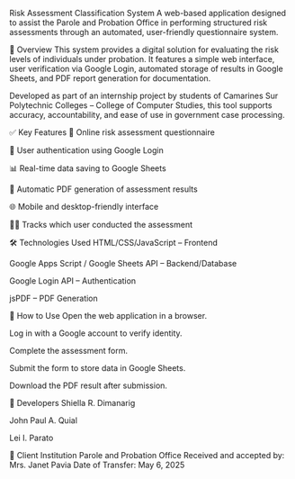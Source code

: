 Risk Assessment Classification System
A web-based application designed to assist the Parole and Probation Office in performing structured risk assessments through an automated, user-friendly questionnaire system.

📌 Overview
This system provides a digital solution for evaluating the risk levels of individuals under probation. It features a simple web interface, user verification via Google Login, automated storage of results in Google Sheets, and PDF report generation for documentation.

Developed as part of an internship project by students of Camarines Sur Polytechnic Colleges – College of Computer Studies, this tool supports accuracy, accountability, and ease of use in government case processing.

✅ Key Features
📝 Online risk assessment questionnaire

🔐 User authentication using Google Login

📊 Real-time data saving to Google Sheets

📄 Automatic PDF generation of assessment results

🌐 Mobile and desktop-friendly interface

🧑‍💼 Tracks which user conducted the assessment

🛠 Technologies Used
HTML/CSS/JavaScript – Frontend

Google Apps Script / Google Sheets API – Backend/Database

Google Login API – Authentication

jsPDF – PDF Generation

🚀 How to Use
Open the web application in a browser.

Log in with a Google account to verify identity.

Complete the assessment form.

Submit the form to store data in Google Sheets.

Download the PDF result after submission.

👥 Developers
Shiella R. Dimanarig

John Paul A. Quial

Lei I. Parato


🏢 Client Institution
Parole and Probation Office
Received and accepted by: Mrs. Janet Pavia
Date of Transfer: May 6, 2025

